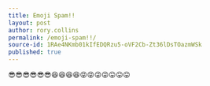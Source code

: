 ```yaml
---
title: Emoji Spam!!
layout: post
author: rory.collins
permalink: /emoji-spam!!/
source-id: 1RAe4NKmb01kIfEDQRzu5-oVF2Cb-Zt36lDsTOazmWSk
published: true
---
```

😎😎😎😎😎😎😆😆😆😆😝😝😜😜😛😛😛


